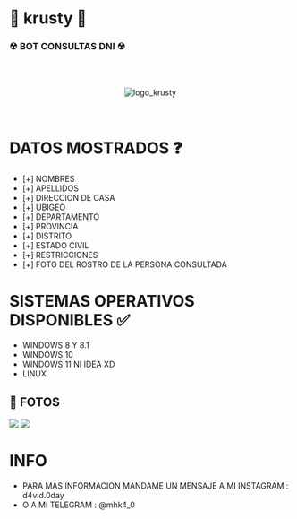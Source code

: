 # 🤡  krusty  🤡 
<h3> ☢ BOT CONSULTAS DNI ☢ </h3>
<br/>
</br>
<p align="center">
<img src="https://github.com/Monkey-hk4/krusty/blob/main/fotos/logo.png" title="logo_krusty">
</p>
<br/>

# DATOS MOSTRADOS ❓
* [+] NOMBRES
* [+] APELLIDOS
* [+] DIRECCION DE CASA
* [+] UBIGEO
* [+] DEPARTAMENTO
* [+] PROVINCIA
* [+] DISTRITO
* [+] ESTADO CIVIL
* [+] RESTRICCIONES
* [+] FOTO DEL ROSTRO DE LA PERSONA CONSULTADA

# SISTEMAS OPERATIVOS DISPONIBLES ✅
* WINDOWS 8 Y 8.1
* WINDOWS 10
* WINDOWS 11 NI IDEA XD
* LINUX

## 📸 FOTOS

<img src="https://github.com/Monkey-hk4/krusty/blob/main/fotos/foto_krusty.png">
<img src="https://github.com/Monkey-hk4/krusty/blob/main/fotos/magaly.png">

# INFO
* PARA MAS INFORMACION MANDAME UN MENSAJE A MI INSTAGRAM : d4vid.0day
* O A MI TELEGRAM : @mhk4_0
